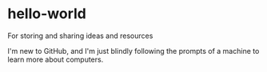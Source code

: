 # hello-world
For storing and sharing ideas and resources

I'm new to GitHub, and I'm just blindly following the prompts of a machine to learn more about computers.
